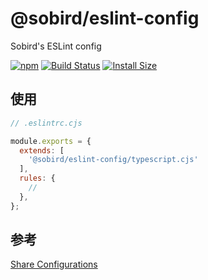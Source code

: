 # @sobird/eslint-config

Sobird's ESLint config

[![npm][npm]][npm-url]
[![Build Status][build-status]][build-status-url]
[![Install Size][size]][size-url]

<!-- Badges -->

[npm]: https://img.shields.io/npm/v/@sobird/eslint-config.svg
[npm-url]: https://www.npmjs.com/package/@sobird/eslint-config
[build-status]: https://img.shields.io/github/actions/workflow/status/sobird/eslint-config/npm-publish.yml?label=CI&logo=github
[build-status-url]: https://github.com/sobird/eslint-config/actions
[size]: https://packagephobia.com/badge?p=@sobird/eslint-config
[size-url]: https://packagephobia.com/result?p=@sobird/eslint-config

## 使用

```js
// .eslintrc.cjs

module.exports = {
  extends: [
    '@sobird/eslint-config/typescript.cjs'
  ],
  rules: {
    // 
  },
};

```


## 参考
[Share Configurations](https://eslint.org/docs/latest/extend/shareable-configs)
